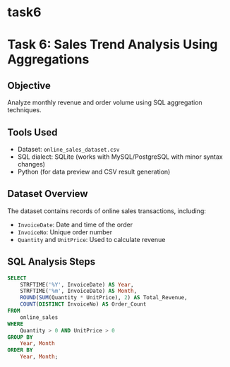 # task6
# Task 6: Sales Trend Analysis Using Aggregations

##  Objective
Analyze monthly revenue and order volume using SQL aggregation techniques.

## Tools Used
- Dataset: `online_sales_dataset.csv`
- SQL dialect: SQLite (works with MySQL/PostgreSQL with minor syntax changes)
- Python (for data preview and CSV result generation)

##  Dataset Overview
The dataset contains records of online sales transactions, including:
- `InvoiceDate`: Date and time of the order
- `InvoiceNo`: Unique order number
- `Quantity` and `UnitPrice`: Used to calculate revenue

## SQL Analysis Steps
```sql
SELECT 
    STRFTIME('%Y', InvoiceDate) AS Year,
    STRFTIME('%m', InvoiceDate) AS Month,
    ROUND(SUM(Quantity * UnitPrice), 2) AS Total_Revenue,
    COUNT(DISTINCT InvoiceNo) AS Order_Count
FROM 
    online_sales
WHERE
    Quantity > 0 AND UnitPrice > 0
GROUP BY 
    Year, Month
ORDER BY 
    Year, Month;

